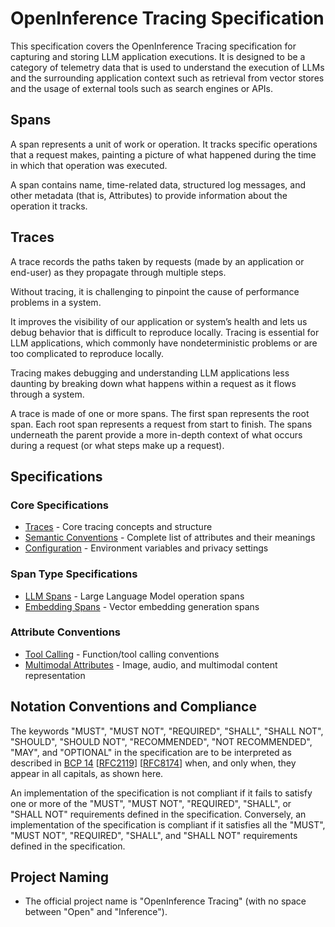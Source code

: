 # OpenInference Tracing Specification

This specification covers the OpenInference Tracing specification for capturing and storing LLM application executions. It is designed to be a category of telemetry data that is used to understand the execution of LLMs and the surrounding application context such as retrieval from vector stores and the usage of external tools such as search engines or APIs.

## Spans

A span represents a unit of work or operation. It tracks specific operations that a request makes, painting a picture of what happened during the time in which that operation was executed.

A span contains name, time-related data, structured log messages, and other metadata (that is, Attributes) to provide information about the operation it tracks.

## Traces

A trace records the paths taken by requests (made by an application or end-user) as they propagate through multiple steps.

Without tracing, it is challenging to pinpoint the cause of performance problems in a system.

It improves the visibility of our application or system’s health and lets us debug behavior that is difficult to reproduce locally. Tracing is essential for LLM applications, which commonly have nondeterministic problems or are too complicated to reproduce locally.

Tracing makes debugging and understanding LLM applications less daunting by breaking down what happens within a request as it flows through a system.

A trace is made of one or more spans. The first span represents the root span. Each root span represents a request from start to finish. The spans underneath the parent provide a more in-depth context of what occurs during a request (or what steps make up a request).

## Specifications

### Core Specifications
- [Traces](./traces.md) - Core tracing concepts and structure
- [Semantic Conventions](./semantic_conventions.md) - Complete list of attributes and their meanings
- [Configuration](./configuration.md) - Environment variables and privacy settings

### Span Type Specifications
- [LLM Spans](./llm_spans.md) - Large Language Model operation spans
- [Embedding Spans](./embedding_spans.md) - Vector embedding generation spans

### Attribute Conventions
- [Tool Calling](./tool_calling.md) - Function/tool calling conventions
- [Multimodal Attributes](./multimodal_attributes.md) - Image, audio, and multimodal content representation


## Notation Conventions and Compliance

The keywords "MUST", "MUST NOT", "REQUIRED", "SHALL", "SHALL NOT", "SHOULD",
"SHOULD NOT", "RECOMMENDED", "NOT RECOMMENDED", "MAY", and "OPTIONAL" in the
specification are to be interpreted as described in [BCP
14](https://tools.ietf.org/html/bcp14)
[[RFC2119](https://tools.ietf.org/html/rfc2119)]
[[RFC8174](https://tools.ietf.org/html/rfc8174)] when, and only when, they
appear in all capitals, as shown here.

An implementation of the specification is not compliant if it fails to
satisfy one or more of the "MUST", "MUST NOT", "REQUIRED", "SHALL", or "SHALL
NOT" requirements defined in the specification. Conversely, an
implementation of the specification is compliant if it satisfies all the
"MUST", "MUST NOT", "REQUIRED", "SHALL", and "SHALL NOT" requirements defined in
the specification.

## Project Naming

-   The official project name is "OpenInference Tracing" (with no space between "Open" and
    "Inference").
